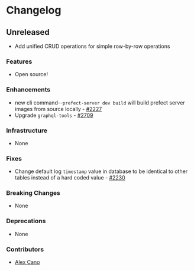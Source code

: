 # Changelog

## Unreleased

- Add unified CRUD operations for simple row-by-row operations

### Features

- Open source!

### Enhancements

- new cli command--`prefect-server dev build` will build prefect server images from source locally - [#2227](https://github.com/PrefectHQ/prefect/pull/2227)
- Upgrade `graphql-tools` - [#2709](https://github.com/PrefectHQ/prefect/pull/2709)
 
### Infrastructure

- None

### Fixes

- Change default log `timestamp` value in database to be identical to other tables instead of a hard coded value - [#2230](https://github.com/PrefectHQ/prefect/pull/2230)

### Breaking Changes

- None

### Deprecations

- None

### Contributors
- [Alex Cano](https://github.com/alexisprince1994)
